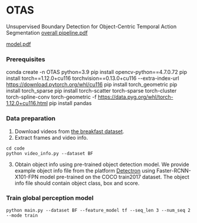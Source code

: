 # OTAS
Unsupervised Boundary Detection for Object-Centric Temporal Action Segmentation
[overall pipeline.pdf](https://github.com/yl596/OTAS/files/11073910/overall.pipeline.pdf)

[model.pdf](https://github.com/yl596/OTAS/files/11073911/model.pdf)
### Prerequisites
conda create -n OTAS python=3.9
pip install opencv-python==4.7.0.72
pip install torch==1.12.0+cu116 torchvision==0.13.0+cu116 --extra-index-url https://download.pytorch.org/whl/cu116
pip install torch_geometric
pip install torch_sparse
pip install torch-scatter torch-sparse torch-cluster torch-spline-conv torch-geometric -f https://data.pyg.org/whl/torch-1.12.0+cu116.html
pip install pandas

### Data preparation
1. Download videos from [the breakfast dataset](https://serre-lab.clps.brown.edu/resource/breakfast-actions-dataset/).
3. Extract frames and video info.
```
cd code
python video_info.py --dataset BF
```
3. Obtain object info using pre-trained object detection model. We provide example object info file from the platform [Detectron](https://github.com/facebookresearch/Detectron) using Faster-RCNN-X101-FPN model pre-trained on the COCO train2017 dataset. The object info file should contain object class, box and score. 

### Train global perception model
```
python main.py --dataset BF --feature_model tf --seq_len 3 --num_seq 2 --mode train 
```
